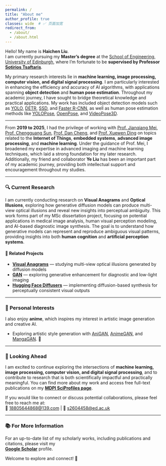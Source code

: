 ```yaml
---
permalink: /
title: "About me"
author_profile: true
classes: wide  # ✅ 页面加宽
redirect_from: 
  - /about/
  - /about.html
---
```


Hello! My name is **Haichen Liu**.  
I am currently pursuing my **Master’s degree** at the [School of Engineering](https://eng.ed.ac.uk/), [University of Edinburgh](https://www.ed.ac.uk/), where I’m fortunate to be **supervised by Professor [Sotirios Tsaftaris](https://eng.ed.ac.uk/about/people/professor-sotirios-tsaftaris)**.  

My primary research interests lie in **machine learning, image processing, computer vision, and digital signal processing**. I am particularly interested in enhancing the efficiency and accuracy of AI algorithms, with applications spanning **object detection** and **human pose estimation**. Throughout my academic journey, I have sought to bridge theoretical knowledge and practical applications. My work has included object detection models such as  [YOLO](https://github.com/ultralytics/ultralytics), [DETR](https://github.com/facebookresearch/detr), [SSD](https://github.com/amdegroot/ssd.pytorch), and [Faster R-CNN](https://github.com/jwyang/faster-rcnn.pytorch), as well as human pose estimation methods like [YOLOPose](https://arxiv.org/abs/2204.06806), [OpenPose](https://github.com/CMU-Perceptual-Computing-Lab/openpose), and [VideoPose3D](https://github.com/facebookresearch/VideoPose3D).  

---

From **2019 to 2025**, I had the privilege of working with [Prof. Jianqiang Mei](https://dianzi.tute.edu.cn/info/1291/25232.htm), [Prof. Chengguang Sun](https://dianzi.tute.edu.cn/info/1291/25242.htm), [Prof. Dan Cheng](https://dianzi.tute.edu.cn/info/1291/25162.htm), and [Prof. Xuewen Ding](https://dianzi.tute.edu.cn/info/1291/25172.htm)  on topics related to the **Internet of Things**, **embedded systems**, **advanced image processing**, and **machine learning**. Under the guidance of Prof. Mei, I broadened my expertise in advanced imaging and machine learning techniques, which laid a strong foundation for my later research. Additionally, my friend and collaborator **Ye Liu** has been an important part of my academic journey, providing both intellectual support and encouragement throughout my studies.  

---

### 🔍 Current Research

I am currently conducting research on **Visual Anagrams** and **Optical Illusions**, exploring how generative diffusion models can produce multi-view optical illusions and reveal new insights into perceptual ambiguity. This work forms part of my MSc dissertation project, focusing on potential applications in medical image analysis, human visual perception modeling, and AI-based diagnostic image synthesis. The goal is to understand how generative models can represent and reproduce ambiguous visual patterns, providing insights into both **human cognition** and **artificial perception systems**.  

#### 🔗 Related Projects
- [**Visual Anagrams**](https://github.com/dangeng/visual_anagrams) — studying multi-view optical illusions generated by diffusion models  
- [**GAN**](https://github.com/eriklindernoren/PyTorch-GAN) — exploring generative enhancement for diagnostic and low-light imaging  
- [**Hugging Face Diffusers**](https://github.com/huggingface/diffusers) — implementing diffusion-based synthesis for perceptually consistent visual outputs  

---

### 🎨 Personal Interests

I also enjoy **anime**, which inspires my interest in artistic image generation and creative AI.  
- Exploring artistic style generation with [AniGAN](https://github.com/bing-li-ai/AniGAN), [AnimeGAN](https://github.com/TachibanaYoshino/AnimeGAN), and [MangaGAN](https://github.com/nikitaa30/Manga-GAN). 🎨  

---

### 🚀 Looking Ahead

I am excited to continue exploring the intersections of **machine learning, image processing, computer vision, and digital signal processing**, and to contribute to research that is both scientifically impactful and practically meaningful. You can find more about my work and access free full-text publications on my [**MDPI SciProfiles page**](https://sciprofiles.com/profile/HaichenLiu).  

If you would like to connect or discuss potential collaborations, please feel free to reach me at:  
📧 18805644868@139.com | 📧 s2604458@ed.ac.uk  

---

### 📚 For More Information
For an up-to-date list of my scholarly works, including publications and citations, please visit my  
[**Google Scholar**](https://scholar.google.com/citations?hl=en&user=wv4jqDEAAAAJ) profile.  

Welcome to explore and connect! 🌟




